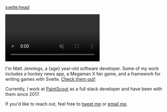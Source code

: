<script context="module">
	export const prerender = true
</script>

<script>
  import { differenceInYears } from 'date-fns'

  const age = differenceInYears(new Date(), new Date('1994-11-01'))
</script>

<svelte:head>

  <title>Matt Jennings | Software Developer</title>
  <meta name="description" content={`
  I'm Matt Jennings, a ${age} year-old software developer. Some of my work includes a hockey news app, a Megaman X fan game, and a framework for writing games with Svelte.
  `}>
</svelte:head>

<div class="overflow-hidden mx-1">
  <video 
    class="rounded-md !my-0 mx-auto w-[360px] h-[202px]" 
    autoplay 
    muted 
    loop
    playsinline
    title="hello!" 
    src="/hello.mp4" 
  />
</div>

I'm Matt Jennings, a {age} year-old software developer. Some of my work includes a hockey news app, a Megaman X fan game, and a framework for writing games with Svelte. [Check them out!](/projects)

Currently, I work at [PaintScout](https://paintscout.com) as a full stack developer and have been with them since 2017.

If you'd like to reach out, feel free to [tweet me](https://twitter.com/mattjennings44) or [email me](mailto:mattjennings@hey.com).
